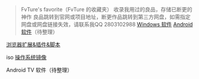 >FvTure's favorite（FvTure 的收藏夹）
>收录我用过的良品，存储已断更的神作
>良品跳转到官网或项目地址，断更作品跳转到第三方网盘，如需指定网盘或网盘链接失效，请联系我QQ 2803102988
[Windows 软件](https://github.com/FvTure/favorite-of-FvTure/blob/main/Windows%20%E8%BD%AF%E4%BB%B6.md)
[Android 软件]()（待整理）

[浏览器扩展&插件&脚本](https://github.com/FvTure/favorite-of-FvTure/blob/main/%E6%B5%8F%E8%A7%88%E5%99%A8%E6%89%A9%E5%B1%95%26%E6%8F%92%E4%BB%B6%26%E8%84%9A%E6%9C%AC.md)

iso [操作系统镜像](https://github.com/FvTure/favorite-of-FvTure/blob/main/iso%20%E6%93%8D%E4%BD%9C%E7%B3%BB%E7%BB%9F%E9%95%9C%E5%83%8F%E6%96%87%E4%BB%B6.md)

Android TV 软件（待整理）
